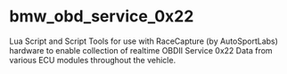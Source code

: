 # bmw_obd_service_0x22
Lua Script and Script Tools for use with RaceCapture (by AutoSportLabs) hardware to enable collection of realtime OBDII Service 0x22 Data from various ECU modules throughout the vehicle.
